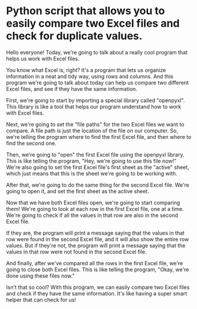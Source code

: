 # Python script that allows you to easily compare two Excel files and check for duplicate values.


Hello everyone! Today, we're going to talk about a really cool program that helps us work with Excel files.

You know what Excel is, right? It's a program that lets us organize information in a neat and tidy way, using rows and columns. And this program we're going to talk about today can help us compare two different Excel files, and see if they have the same information.

First, we're going to start by importing a special library called "openpyxl". This library is like a tool that helps our program understand how to work with Excel files.

Next, we're going to set the "file paths" for the two Excel files we want to compare. A file path is just the location of the file on our computer. So, we're telling the program where to find the first Excel file, and then where to find the second one.

Then, we're going to "open" the first Excel file using the openpyxl library. This is like telling the program, "Hey, we're going to use this file now!" We're also going to set the first Excel file's first sheet as the "active" sheet, which just means that this is the sheet we're going to be working with.

After that, we're going to do the same thing for the second Excel file. We're going to open it, and set the first sheet as the active sheet.

Now that we have both Excel files open, we're going to start comparing them! We're going to look at each row in the first Excel file, one at a time. We're going to check if all the values in that row are also in the second Excel file.

If they are, the program will print a message saying that the values in that row were found in the second Excel file, and it will also show the entire row values. But if they're not, the program will print a message saying that the values in that row were not found in the second Excel file.

And finally, after we've compared all the rows in the first Excel file, we're going to close both Excel files. This is like telling the program, "Okay, we're done using these files now."

Isn't that so cool? With this program, we can easily compare two Excel files and check if they have the same information. It's like having a super smart helper that can check for us!
